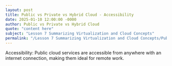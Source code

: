 ```yaml
---
layout: post
title: Public vs Private vs Hybrid Cloud - Accessibility
date: 2025-01-10 12:00:00 -0000
author: Public vs Private vs Hybrid Cloud
quote: "content here"
subject: "Lesson 7 Summarizing Virtualization and Cloud Concepts"
permalink: "/Lesson 7 Summarizing Virtualization and Cloud Concepts/Public vs Private vs Hybrid Cloud/Public vs Private vs Hybrid Cloud - Accessibility"
---
```


Accessibility: Public cloud services are accessible from anywhere with an internet connection, making them ideal for remote work.
